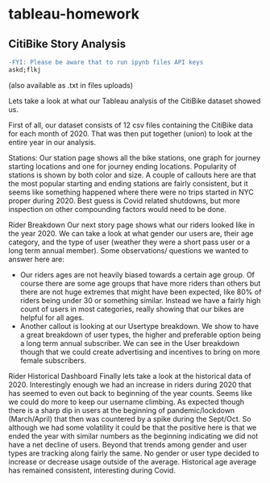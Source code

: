 # tableau-homework

## CitiBike Story Analysis

```diff
-FYI: Please be aware that to run ipynb files API keys
askd;flkj
```
(also available as .txt in files uploads)

Lets take a look at what our Tableau analysis of the CitiBike dataset showed us.

First of all, our dataset consists of 12 csv files containing the CitiBike data for each month of 2020. That was then put together (union) to look at the entire year in our analysis.

Stations:
Our station page shows all the bike stations, one graph for journey starting locations and one for journey ending locations. Popularity of stations is shown by both color and size. A couple of callouts here are that the most popular starting and ending stations are fairly consistent, but it seems like something happened where there were no trips started in NYC proper during 2020. Best guess is Covid related shutdowns, but more inspection on other compounding factors would need to be done.

Rider Breakdown
Our next story page shows what our riders looked like in the year 2020. We can take a look at what gender our users are, their age category, and the type of user (weather they were a short pass user or a long term annual member). Some observations/ questions we wanted to answer here are:
- Our riders ages are not heavily biased towards a certain age group. Of course there are some age groups that have more riders than others but there are not huge extremes that might have been expected, like 80% of riders being under 30 or something similar. Instead we have a fairly high count of users in most categories, really showing that our bikes are helpful for all ages. 
- Another callout is looking at our Usertype breakdown. We show to have a great breakdown of user types, the higher and preferable option being a long term annual subscriber. We can see in the User breakdown though that we could create advertising and incentives to bring on more female subscribers.

Rider Historical Dashboard
Finally lets take a look at the historical data of 2020.
Interestingly enough we had an increase in riders during 2020 that has seemed to even out back to beginning of the year counts. Seems like we could do more to keep our username climbing.
As expected though there is a sharp dip in users at the beginning of pandemic/lockdown (March/April) that then was countered by a spike during the Sept/Oct. So although we had some volatility it could be that the positive here is that we ended the year with similar numbers as the beginning indicating we did not have a net decline of users. 
Beyond that trends among gender and user types are tracking along fairly the same. No gender or user type decided to increase or decrease usage outside of the average. 
Historical age average has remained consistent, interesting during Covid.
